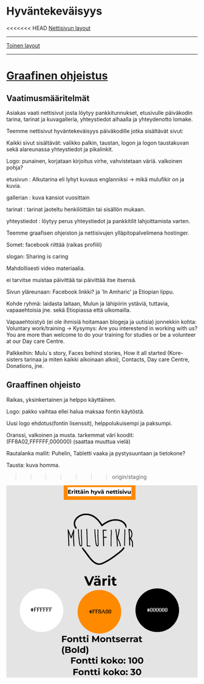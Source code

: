 # Hyväntekeväisyys
<<<<<<< HEAD
[Nettisivun layout](https://www.figma.com/file/OWkuLdhIT5AJmGvlcugobT/Untitled?node-id=0%3A1)

---------------------------------------------------------------------------------------------

[Toinen layout](https://www.figma.com/file/IcfcsC2SOo3LSeZlx2jsQJ/Untitled?node-id=0%3A1)

---------------------------------------------------------------------------------------------

[Graafinen ohjeistus](https://www.figma.com/file/s4SmaT4SjRDcdpEj1zEiQf/Untitled?node-id=0%3A1)
=======


## Vaatimusmääritelmät 

 

Asiakas vaati nettisivut josta löytyy pankkitunnukset, etusivulle päiväkodin tarina, tarinat ja kuvagalleria, yhteystiedot alhaalla ja yhteydenotto lomake. 

Teemme nettisivut hyväntekeväisyys päiväkodille jotka sisältävät sivut: 

Kaikki sivut sisältävät: valikko palkin, taustan, logon ja logon taustakuvan sekä alareunassa yhteystiedot ja pikalinkit. 

Logo: punainen, korjataan kirjoitus virhe, vahvistetaan väriä. valkoinen pohja?

etusivun : Alkutarina  eli lyhyt kuvaus englanniksi -> mikä mulufikir on ja kuvia.

gallerian : kuva kansiot vuosittain 

tarinat : tarinat jaoteltu henkilöittäin tai sisällön mukaan.  

yhteystiedot : löytyy perus yhteystiedot ja pankkitilit lahjoittamista varten. 

Teemme graafisen ohjeiston ja nettisivujen ylläpitopalvelimena hostinger. 

Somet: facebook riittää (raikas profiili)

slogan: Sharing is caring

Mahdollisesti video materiaalia.

ei tarvitse muistaa päivittää tai päivittää itse itsensä.

Sivun yläreunaan: Facebook linkki? ja 'In Amharic' ja Etiopian lippu.

Kohde ryhmä: laidasta laitaan, Mulun ja lähipiirin ystäviä, tuttavia, vapaaehtoisia jne. sekä Etiopiassa että ulkomailla.

Vapaaehtoistyö (ei ole ihmisiä hoitamaan blogeja ja uutisia)
jonnekkin kohta: Voluntary work/training -> Kysymys: Are you interestend in working with us? You are more than welcome to do your training for studies or be a volunteer at our Day care Centre.

Palkkeihin: Mulu´s story, Faces behind stories, How it all started (Kore-sisters tarinaa ja miten kaikki aikoinaan alkoi), Contacts, Day care Centre, Donations, jne.

## Graaffinen ohjeisto

Raikas, yksinkertainen ja helppo käyttäinen.

Logo: pakko vaihtaa ellei halua maksaa fontin käytöstä.

Uusi logo ehdotus(fontin lisenssit), helppolukuisempi ja paksumpi.

Oranssi, valkoinen ja musta. tarkemmat väri koodit: (FF8A02,FFFFFF,000000) (saattaa muuttua vielä)

Rautalanka mallit: Puhelin, Tabletti vaaka ja pystysuuntaan ja tietokone?

Tausta: kuva homma. 
>>>>>>> origin/staging


![Graafinen ohjeistus](https://github.com/Vilmaiko/hyvantekevaisuus22/blob/main/figma%20graafinen.png)
